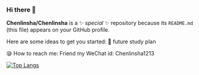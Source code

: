 ### Hi there 👋


**Chenlinsha/Chenlinsha** is a ✨ _special_ ✨ repository because its `README.md` (this file) appears on your GitHub profile.

Here are some ideas to get you started:
🎃 future study plan

😪 How to reach me: Friend my WeChat id: Chenlinsha1213


<!--
[![Chenlinsha's GitHub stats](https://github-readme-stats.vercel.app/api?username=Chenlinsha)](https://github.com/Chenlinsha/github-readme-stats)-->
[![Top Langs](https://github-readme-stats.vercel.app/api/top-langs/?username=Chenlinsha&layout=compact)](https://github.com/Chenlinsha/github-readme-stats)

